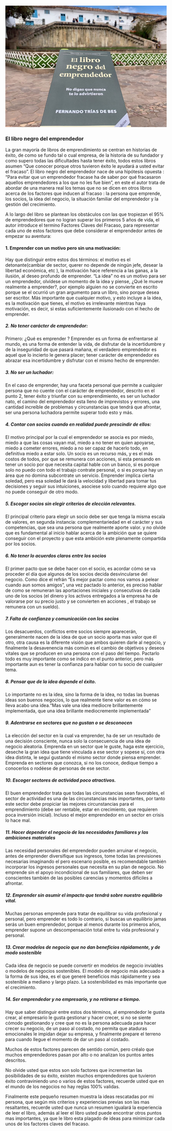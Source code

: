 ![El libro negro del emprendedor](/images/blog/blog_entrepreneur_opt.png)

### El libro negro del emprendedor

La gran  mayoría de libros de emprendimiento se centran en historias de éxito, de como se fundo tal o cual empresa, de la historia de su fundador y como supero todas las dificultades hasta tener éxito,  todos estos libros asumen “Que conocer porque otros tuvieron éxito le ayudará a usted evitar el fracaso”. El libro negro del emprendedor nace de una  hipótesis opuesta : “Para evitar que un emprendedor fracase ha de saber por qué fracasaron aquellos emprendedores a los que no les fue bien”, en este el autor trata de abordar de una manera real los temas que no se dicen en otros libros acerca de los factores que inducen al fracaso : la persona que emprende, los socios, la idea del negocio, la situación familiar del emprendedor y la gestión del crecimiento.

A lo largo del libro se plantean los obstáculos con las que tropiezan el 95% de emprendedores que  no logran superar los primeros 5 años de vida, el autor  introduce el termino Factores Claves del Fracaso, para representar cada uno de estos factores  que debe considerar el emprendedor antes de empezar su aventura:

#### 1. Emprender con un motivo pero sin una motivación:
Hay que distinguir entre estos dos términos: el motivo es el detonante(cambiar de sector, querer no depende de ningún jefe,  desear la libertad económica, etc ), la motivación hace referencia a las ganas, a la ilusión, al deseo profundo de emprender.
“La idea” no es un motivo para ser un emprendedor, olvídese un momento de la idea y piense, ¿Qué le mueve realmente a emprender?, por ejemplo alguien no se convierte en escrito porque  se el ocurrió un gran argumento para un libro,  sino porque desea ser escritor.
Más importante que cualquier motivo, y esto incluye a la idea, es la motivación que tienes, el motivo es irrelevante mientras haya motivación, es decir, si estas suficientemente ilusionado con el hecho de emprender.

##### 2. No tener carácter de emprendedor:
Primero: ¿Qué es emprender ?  Emprender es un forma de enfrentarse al mundo,  es una forma de entender la vida, de disfrutar de la incertidumbre y de la inseguridad de que pasará mañana, el verdadero emprendedor es aquel que lo incierto le genera placer; tener carácter de emprendedor es abrazar esa incertidumbre y disfrutar con el mismo hecho de emprender.

##### 3. No ser un luchador:
En el caso de emprender, hay una faceta personal que permite a cualquier persona que no cuente con el carácter de emprendedor, descrito en el punto 2, tener éxito y triunfar con su emprendimiento, es ser un luchador nato, el camino del emprendedor esta lleno de imprevistos y errores, una  cantidad increíble de problemas y circunstancias que  tendrá que afrontar,  ser una  persona luchadora permite superar todo esto y más.

##### 4. Contar con socios cuando en realidad puede prescindir de ellos:
El motivo principal por la cual el emprendedor se asocia es por miedo,  miedo a que las cosas vayan mal, miedo a no tener en quien apoyarse, miedo a cometer errores, miedo a no ser capaz de hacerlo todo,  en definitiva miedo a estar solo.
Un  socio es un recurso más, y es el más costos de todos, por que se remunera con acciones, si esta pensando en tener un socio por que necesita capital hable con un banco, si es porque solo no puedo con todo el trabajo contrate personal, o si es porque hay un área que no domina subcontrate un servicio.
Emprender implica cierta soledad, pero esa soledad le dará la velocidad y libertad para tomar tus decisiones y seguir sus intuiciones, asociese solo cuando requiere algo que no puede conseguir de otro modo.

##### 5. Escoger socios sin elegir criterios de elección relevantes. 
El principal criterio para elegir un socio debe ser que tenga la misma escala de valores,  en segunda instancia: complementariedad en el carácter y sus competencias, que sea una  persona que realmente aporte valor. y no olvide que es fundamental al inicio hablar acerca de la ambición que se quiere conseguir con el proyecto y que esta ambición este plenamente compartida por los socios.

##### 6. No tener lo acuerdos claros entre los socios
El primer pacto que se debe hacer con el socio, es acordar cómo se va proceder el día que algunos de los socios decida desvincularse del negocio.  Como dice el refrán “Es mejor pactar como nos vamos a pelear cuando aun somos amigos”,  una vez pactado lo anterior, es preciso hablar de como se remuneran   las aportaciones iniciales y consecutivas de cada uno de los socios (el dinero y los activos entregados a la empresa ha de valorarse por su precio justo y se convierten en acciones , el trabajo se remunera con un sueldo).

##### 7. Falta de confianza y comunicación con los socios
Los desacuerdos, conflictos entre socios siempre aparecerán, generalmente nacen de la idea de que un socio aporta mas valor que él otro, otra causa es la diferente visión que ambos quieren darle al negocio, y finalmente la desavenencia	más común es el cambio de objetivos y deseos vitales que se producen en una persona con el paso del tiempo. Pactarlo todo es muy importante como se indico en el punto anterior, pero más importante aun es tener la confianza para hablar con tu socio de cualquier tema.

##### 8. Pensar que de la idea depende el éxito.
Lo importante no es la idea, sino la forma de la idea, no todas las buenas ideas son buenos negocios, lo que realmente tiene valor es en cómo se lleva acabo una idea.“Mas vale una  idea mediocre brillantemente implementada, que una idea brillante mediocremente implementada”

##### 9. Adentrarse en sectores que no gustan o se desconocen
La elección del sector en la cual va emprender, ha de ser un resultado de una decisión consciente, nunca solo la consecuencia de una idea de negocio aleatoria. Emprenda en un sector que le guste, haga este ejercicio, deseche la gran idea que tiene vinculada a ese sector y sopese sí, con otra idea distinta, le seguí gustando el mismo sector donde piensa emprender. 
Emprenda en sectores que conozca, si no los conoce, dedique tiempo a conocerlos o rodéese de personas de ese sector.

##### 10. Escoger sectores de actividad poco atractivos.
El buen emprendedor trata  que todas las circunstancias sean favorables, el sector de actividad es una de las circunstancias más importantes, por tanto este sector debe propiciar las mejores circunstancias para el emprendimiento (debe ser rentable, estar en crecimiento,  que requieren poca inversión inicial). Incluso el mejor emprendedor en  un sector en crisis lo hace mal.

##### 11. Hacer depender el negocio de las necesidades familiares y las ambiciones materiales
Las necesidad personales del emprendedor pueden arruinar el negocio, antes de emprender diversifique sus ingresos, tome todas las previsiones	necesarias imaginando el pero escenario posible, es recomendable también incorporar los ingresos personales que necesita en su plan de negocio. No emprende sin el apoyo incondicional de sus familiares, que deben ser conscientes también de las posibles carencias y momentos difíciles a afrontar.

##### 12. Emprender sin asumir el impacto que tendrá sobre nuestro equilibrio vital.
Muchas personas emprende para tratar de equilibrar su vida profesional y personal,  pero emprender es todo lo contrario, si buscas un equilibrio jamas serás un buen emprendedor, porque al menos durante los primeros años, emprender supone un descompensación total entre tu vida profesional y personal.

##### 13. Crear modelos de negocio que no dan beneficios rápidamente,  y de modo sostenible
Cada idea de negocio se puede convertir en modelos de negocio inviables o modelos de negocios sostenibles. El modelo de negocio más adecuado a la forma de sus idea,  es el que generé beneficios más rápidamente y sea sostenible a mediano y largo plazo. La sostenibilidad es más importante que el crecimiento.

##### 14. Ser emprendedor y no empresario, y no retirarse a tiempo.
Hay que saber distinguir entre estos dos términos, al emprendedor le gusta crear, al empresario le gusta gestionar y hacer crecer, si no se siente cómodo gestionando y cree que no es la persona adecuada para hacer crecer su negocio, de un paso al costado, no permita que ataduras emocionales le impidan  dejar su empresa, y finalmente  prepare el terreno para cuando llegue el momento de dar un paso al costado.

Muchos de estos factores parecen de sentido común, pero créalo que muchos emprendedores pasan por alto o no analizan los puntos antes descritos.

No olvide usted que estos son solo factores que  incrementan las posibilidades de su éxito, existen muchos emprendedores que tuvieron éxito contraviniendo uno o varios de estos factores, recuerde usted que en el mundo de los negocios no hay reglas 100% validas.

Finalmente este pequeño resumen muestra la ideas rescatadas por mi persona, que según mis criterios y experiencias previas son las mas resaltantes, recuerde usted que nunca un resumen igualará la experiencia de leer el libro, además al leer el libro usted puede encontrar otros puntos mas importantes, ya que le libro esta plagado de ideas para minimizar cada unos de los factores claves del fracaso. 